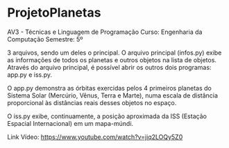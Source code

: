 # ProjetoPlanetas

AV3 - Técnicas e Linguagem de Programação
Curso: Engenharia da Computação
Semestre: 5º

3 arquivos, sendo um deles o principal. O arquivo principal (infos.py) exibe as informações de todos os planetas e outros objetos na lista de objetos.
Através do arquivo principal, é possível abrir os outros dois programas: app.py e iss.py.

O app.py demonstra as órbitas exercidas pelos 4 primeiros planetas do Sistema Solar (Mercúrio, Vênus, Terra e Marte), numa escala de distância proporcional às distâncias reais desses objetos no espaço.

O iss.py exibe, continuamente, a posição aproximada da ISS (Estação Espacial Internacional) em um mapa-múndi.

Link Vídeo: https://www.youtube.com/watch?v=jiq2LOQy5Z0
